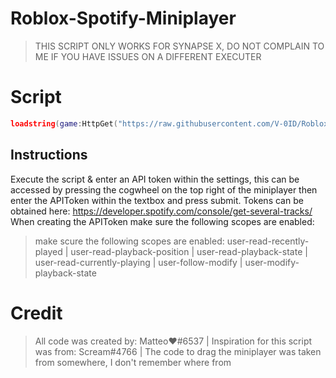 # Roblox-Spotify-Miniplayer
> THIS SCRIPT ONLY WORKS FOR SYNAPSE X, DO NOT COMPLAIN TO ME IF YOU HAVE ISSUES ON A DIFFERENT EXECUTER
# Script
```lua
loadstring(game:HttpGet("https://raw.githubusercontent.com/V-0ID/Roblox-Spotify-Miniplayer/main/Miniplayer.lua"))();
```

## Instructions
Execute the script & enter an API token within the settings, this can be accessed by pressing the cogwheel on the top right of the miniplayer
then enter the APIToken within the textbox and press submit. Tokens can be obtained here: https://developer.spotify.com/console/get-several-tracks/
When creating the APIToken make sure the following scopes are enabled:

> make scure the following scopes are enabled:
user-read-recently-played | 
user-read-playback-position | 
user-read-playback-state | 
user-read-currently-playing | 
user-follow-modify | 
user-modify-playback-state

# Credit
> All code was created by: Matteo❤#6537 | 
> Inspiration for this script was from: Scream#4766 | 
> The code to drag the miniplayer was taken from somewhere, I don't remember where from
